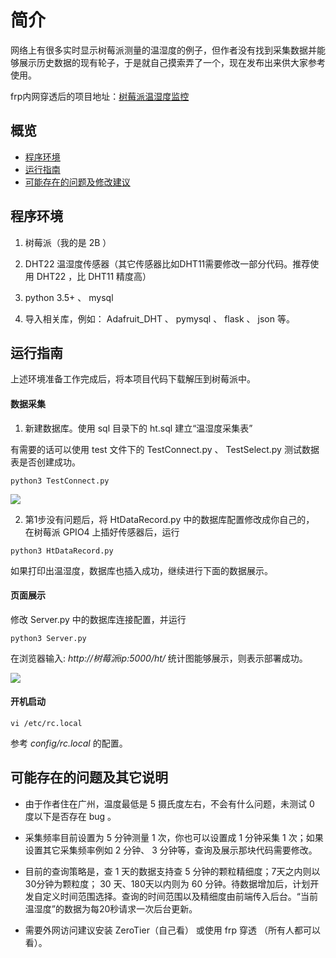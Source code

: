 # 简介
网络上有很多实时显示树莓派测量的温湿度的例子，但作者没有找到采集数据并能够展示历史数据的现有轮子，于是就自己摸索弄了一个，现在发布出来供大家参考使用。

frp内网穿透后的项目地址：[树莓派温湿度监控](http://81.71.135.244:7017/ht/)

## 概览

* [程序环境](#程序环境)
* [运行指南](#运行指南)
* [可能存在的问题及修改建议](#可能存在的问题及修改建议)

## 程序环境

1. 树莓派（我的是 2B ）

2. DHT22 温湿度传感器（其它传感器比如DHT11需要修改一部分代码。推荐使用 DHT22 ，比 DHT11 精度高）

3. python 3.5+ 、 mysql

4. 导入相关库，例如： Adafruit_DHT 、 pymysql 、 flask 、 json 等。

## 运行指南

上述环境准备工作完成后，将本项目代码下载解压到树莓派中。

#### 数据采集

1. 新建数据库。使用 sql 目录下的 ht.sql 建立“温湿度采集表”

有需要的话可以使用 test 文件下的 TestConnect.py 、 TestSelect.py 测试数据表是否创建成功。

`python3 TestConnect.py`

![](https://raw.githubusercontent.com/yeqizhang/raspberrypi_ht_statistics/master/images/table.png)

2. 第1步没有问题后，将 HtDataRecord.py 中的数据库配置修改成你自己的， 在树莓派 GPIO4 上插好传感器后，运行

`python3 HtDataRecord.py`

如果打印出温湿度，数据库也插入成功，继续进行下面的数据展示。

#### 页面展示

修改 Server.py 中的数据库连接配置，并运行

`python3 Server.py`

在浏览器输入: *http://树莓派ip:5000/ht/* 统计图能够展示，则表示部署成功。

![](https://github.com/yeqizhang/raspberrypi_ht_statistics/raw/master/images/page.png)

#### 开机启动

`vi /etc/rc.local`

参考 *config/rc.local* 的配置。

## 可能存在的问题及其它说明

* 由于作者住在广州，温度最低是 5 摄氏度左右，不会有什么问题，未测试 0 度以下是否存在 bug 。

* 采集频率目前设置为 5 分钟测量 1 次，你也可以设置成 1 分钟采集 1 次；如果设置其它采集频率例如 2 分钟、 3 分钟等，查询及展示那块代码需要修改。

* 目前的查询策略是，查 1 天的数据支持查 5 分钟的颗粒精细度；7天之内则以30分钟为颗粒度； 30 天、180天以内则为 60 分钟。待数据增加后，计划开发自定义时间范围选择。查询的时间范围以及精细度由前端传入后台。“当前温湿度”的数据为每20秒请求一次后台更新。

* 需要外网访问建议安装 ZeroTier（自己看） 或使用 frp 穿透 （所有人都可以看）。


